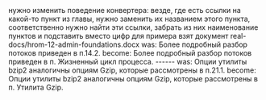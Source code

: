 <task>
нужно изменить поведение конвертера:
везде, где есть ссылки на какой-то пункт из главы, нужно заменить их названием этого пункта,  
соответственно нужно найти эти ссылки, забрать из них наименование пунктов и подставить вместо цифр

</task>

<file>
для примера взят документ real-docs/hrom-12-admin-foundations.docx
</file>

<examples>
was: Более подробный разбор потоков приведен в п.14.2.
become: Более подробный разбор потоков приведен в п. Жизненный цикл процесса.
------
was: Опции утилиты bzip2 аналогичны опциям Gzip, которые рассмотрены в п.21.1. 
become: Опции утилиты bzip2 аналогичны опциям Gzip, которые рассмотрены в п. Утилита Gzip.
</examples>